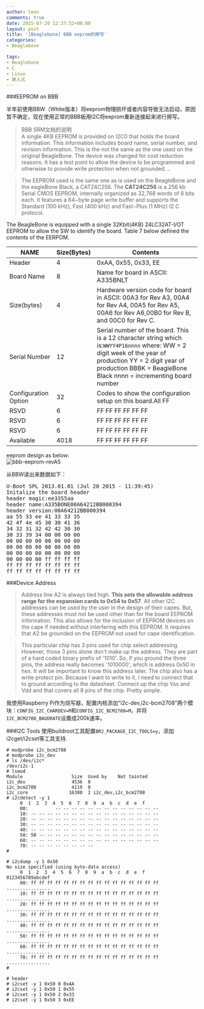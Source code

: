 ```yaml
---
author: leon
comments: true
date: 2015-07-20 12:37:52+00:00
layout: post
title: '[Beaglebone] BBB eeprom的擦写' 
categories:
- Beaglebone

tags:
- Beaglebone
- C
- Linux
- 嵌入式
---
```



###EEPROM on BBB

半年前使用BBW（White版本）将eeprom物理损坏或者内容导致无法启动，原因暂不确定，现在使用正常的BBB板用I2C将eeprom重新连接起来进行擦写。

> BBB SRM文档的说明  
> A single 4KB EEPROM is provided on I2C0 that holds the board information. This information includes board name, serial number, and revision information. This is the not the same as the one used on the original BeagleBone. The device was changed for cost reduction reasons. It has a test point to allow the device to be programmed and otherwise to provide write protection when not grounded.
> ..


> The EEPROM used is the same one as is used on the BeagleBone and the eagleBone Black, a CAT24C256. The **CAT24C256** is a 256 kb Serial CMOS EEPROM, internally organized as 32,768 words of 8 bits each. It features a 64−byte page write buffer and supports the Standard (100 kHz), Fast (400 kHz) and Fast−Plus (1 MHz) I2 C protocol.
 

The BeagleBone is equipped with a single 32Kbit(4KB) 24LC32AT-I/OT EEPROM to allow the SW to identify the board. Table 7 below defined the contents of the EERPOM.

| NAME                | Size(Bytes) | Contents |
|---------------------|-------------|----------|
|Header               |4            | 0xAA, 0x55, 0x33, EE|
|Board Name           |8            | Name for board in ASCII: A335BNLT|
|Size(bytes)          |4            | Hardware version code for board in ASCII: 00A3 for Rev A3, 00A4 for Rev A4, 00A5 for Rev A5, 00A6 for Rev A6,00B0 for Rev B, and 00C0 for Rev C.|
|Serial Number        |12           | Serial number of the board. This is a 12 character string which is:`WWYY4P16nnnn` where: WW = 2 digit week of the year of production YY = 2 digit year of production BBBK = BeagleBone Black nnnn = incrementing board number|
|Configuration Option |32           | Codes to show the configuration setup on this board.All FF |
|RSVD                 |6            | FF FF FF FF FF FF|
|RSVD                 |6            | FF FF FF FF FF FF|
|RSVD                 |6            | FF FF FF FF FF FF|
|Available            |4018         | FF FF FF FF FF FF|

eeprom design as below:  
![bbb-eeprom-revA5](./img/bbb-eeprom-revA5.png)

从BBW读出来数据如下：  

<pre>
U-Boot SPL 2013.01.01 (Jul 20 2015 - 11:39:45)
Initalize the board header
header magic:ee3355aa
header name:A335BONE00A64212BB000394
header version:00A64212BB000394
aa 55 33 ee 41 33 33 35 
42 4f 4e 45 30 30 41 36 
34 32 31 32 42 42 30 30 
30 33 39 34 00 00 00 00 
00 00 00 00 00 00 00 00 
00 00 00 00 00 00 00 00 
00 00 00 00 00 00 00 00 
00 00 00 00 ff ff ff ff 
ff ff ff ff ff ff ff ff 
ff ff ff ff ff ff ff ff 
</pre>

###Device Address

> Address line A2 is always tied high. **This sets the allowable address range for the expansion cards to 0x54 to 0x57**. All other I2C addresses can be used by the user in the design of their capes. But, these addresses must not be used other than for the board EEPROM information. This also allows for the inclusion of EEPROM devices on the cape if needed without interfering with this EEPROM. It requires that A2 be grounded on the EEPROM not used for cape identification.

> This particular chip has 3 pins used for chip select addressing. However, those 3 pins alone don't make up the address. They are part of a hard coded binary prefix of '1010'. So, if you ground the three pins, the address really becomes '1010000', which is address 0x50 in hex. It will be important to know this address later. The chip also has a write protect pin. Because I want to write to it, I need to connect that to ground according to the datasheet. Connect up the chip Vss and Vdd and that covers all 8 pins of the chip. Pretty simple.

我使用Raspberry Pi作为烧写器，配置内核添加“i2c-dev,i2c-bcm2708”两个模块：`CONFIG_I2C_CHARDEV=M`和`CONFIG_I2C_BCM2708=M`，并将`I2C_BCM2708_BAUDRATE`设置成200k速率。

###I2C Tools
使用buildroot工具配置`BR2_PACKAGE_I2C_TOOLS=y`，添加i2cget/i2cset等工具支持.

```
# modprobe i2c_bcm2708
# modprobe i2c_dev
# ls /dev/i2c*
/dev/i2c-1
# lsmod
Module                  Size  Used by    Not tainted
i2c_dev                 4536  0 
i2c_bcm2708             4119  0 
i2c_core               16380  2 i2c_dev,i2c_bcm2708
# i2cdetect -y 1
     0  1  2  3  4  5  6  7  8  9  a  b  c  d  e  f
	 00:          -- -- -- -- -- -- -- -- -- -- -- -- -- 
	 10: -- -- -- -- -- -- -- -- -- -- -- -- -- -- -- -- 
	 20: -- -- -- -- -- -- -- -- -- -- -- -- -- -- -- -- 
	 30: -- -- -- -- -- -- -- -- -- -- -- -- -- -- -- -- 
	 40: -- -- -- -- -- -- -- -- -- -- -- -- -- -- -- -- 
	 50: 50 -- -- -- -- -- -- -- -- -- -- -- -- -- -- -- 
	 60: -- -- -- -- -- -- -- -- -- -- -- -- -- -- -- -- 
	 70: -- -- -- -- -- -- -- --                         
# 

# i2cdump -y 1 0x50
No size specified (using byte-data access)
     0  1  2  3  4  5  6  7  8  9  a  b  c  d  e  f    0123456789abcdef
	 00: ff ff ff ff ff ff ff ff ff ff ff ff ff ff ff ff    ................
	 10: ff ff ff ff ff ff ff ff ff ff ff ff ff ff ff ff    ................
	 20: ff ff ff ff ff ff ff ff ff ff ff ff ff ff ff ff    ................
	 30: ff ff ff ff ff ff ff ff ff ff ff ff ff ff ff ff    ................
	 40: ff ff ff ff ff ff ff ff ff ff ff ff ff ff ff ff    ................
	 50: ff ff ff ff ff ff ff ff ff ff ff ff ff ff ff ff    ................
	 60: ff ff ff ff ff ff ff ff ff ff ff ff ff ff ff ff    ................
	 70: ff ff ff ff ff ff ff ff ff ff ff ff ff ff ff ff    ................
# 

# header
# i2cset -y 1 0x50 0 0xAA
# i2cset -y 1 0x50 1 0x55
# i2cset -y 1 0x50 2 0x33
# i2cset -y 1 0x50 3 0xEE
```

